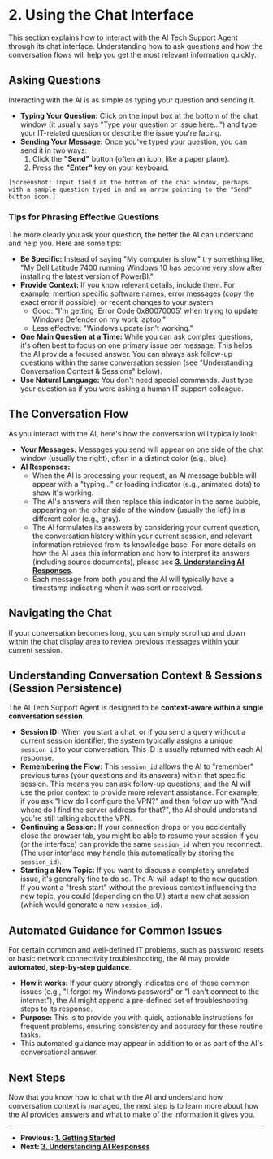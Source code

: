 # 2. Using the Chat Interface

This section explains how to interact with the AI Tech Support Agent through its chat interface. Understanding how to ask questions and how the conversation flows will help you get the most relevant information quickly.

## Asking Questions

Interacting with the AI is as simple as typing your question and sending it.

*   **Typing Your Question:** Click on the input box at the bottom of the chat window (it usually says "Type your question or issue here...") and type your IT-related question or describe the issue you're facing.
*   **Sending Your Message:** Once you've typed your question, you can send it in two ways:
    1.  Click the **"Send"** button (often an icon, like a paper plane).
    2.  Press the **"Enter"** key on your keyboard.

```
[Screenshot: Input field at the bottom of the chat window, perhaps with a sample question typed in and an arrow pointing to the "Send" button icon.]
```

### Tips for Phrasing Effective Questions

The more clearly you ask your question, the better the AI can understand and help you. Here are some tips:

*   **Be Specific:** Instead of saying "My computer is slow," try something like, "My Dell Latitude 7400 running Windows 10 has become very slow after installing the latest version of PowerBI."
*   **Provide Context:** If you know relevant details, include them. For example, mention specific software names, error messages (copy the exact error if possible), or recent changes to your system.
    *   Good: "I'm getting 'Error Code 0x80070005' when trying to update Windows Defender on my work laptop."
    *   Less effective: "Windows update isn't working."
*   **One Main Question at a Time:** While you can ask complex questions, it's often best to focus on one primary issue per message. This helps the AI provide a focused answer. You can always ask follow-up questions within the same conversation session (see "Understanding Conversation Context & Sessions" below).
*   **Use Natural Language:** You don't need special commands. Just type your question as if you were asking a human IT support colleague.

## The Conversation Flow

As you interact with the AI, here's how the conversation will typically look:

*   **Your Messages:** Messages you send will appear on one side of the chat window (usually the right), often in a distinct color (e.g., blue).
*   **AI Responses:**
    *   When the AI is processing your request, an AI message bubble will appear with a "typing..." or loading indicator (e.g., animated dots) to show it's working.
    *   The AI's answers will then replace this indicator in the same bubble, appearing on the other side of the window (usually the left) in a different color (e.g., gray).
    *   The AI formulates its answers by considering your current question, the conversation history within your current session, and relevant information retrieved from its knowledge base. For more details on how the AI uses this information and how to interpret its answers (including source documents), please see **[3. Understanding AI Responses](./03_understanding_ai_responses.md)**.
    *   Each message from both you and the AI will typically have a timestamp indicating when it was sent or received.

## Navigating the Chat

If your conversation becomes long, you can simply scroll up and down within the chat display area to review previous messages within your current session.

## Understanding Conversation Context & Sessions (Session Persistence)

The AI Tech Support Agent is designed to be **context-aware within a single conversation session**.

*   **Session ID:** When you start a chat, or if you send a query without a current session identifier, the system typically assigns a unique `session_id` to your conversation. This ID is usually returned with each AI response.
*   **Remembering the Flow:** This `session_id` allows the AI to "remember" previous turns (your questions and its answers) within that specific session. This means you can ask follow-up questions, and the AI will use the prior context to provide more relevant assistance. For example, if you ask "How do I configure the VPN?" and then follow up with "And where do I find the server address for that?", the AI should understand you're still talking about the VPN.
*   **Continuing a Session:** If your connection drops or you accidentally close the browser tab, you might be able to resume your session if you (or the interface) can provide the same `session_id` when you reconnect. (The user interface may handle this automatically by storing the `session_id`).
*   **Starting a New Topic:** If you want to discuss a completely unrelated issue, it's generally fine to do so. The AI will adapt to the new question. If you want a "fresh start" without the previous context influencing the new topic, you could (depending on the UI) start a new chat session (which would generate a new `session_id`).

## Automated Guidance for Common Issues

For certain common and well-defined IT problems, such as password resets or basic network connectivity troubleshooting, the AI may provide **automated, step-by-step guidance**.

*   **How it works:** If your query strongly indicates one of these common issues (e.g., "I forgot my Windows password" or "I can't connect to the internet"), the AI might append a pre-defined set of troubleshooting steps to its response.
*   **Purpose:** This is to provide you with quick, actionable instructions for frequent problems, ensuring consistency and accuracy for these routine tasks.
*   This automated guidance may appear in addition to or as part of the AI's conversational answer.

## Next Steps

Now that you know how to chat with the AI and understand how conversation context is managed, the next step is to learn more about how the AI provides answers and what to make of the information it gives you.

---
*   **Previous: [1. Getting Started](./01_getting_started.md)**
*   **Next: [3. Understanding AI Responses](./03_understanding_ai_responses.md)**
